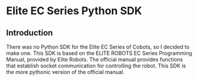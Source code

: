 # Elite EC Series Python SDK

## Introduction
There was no Python SDK for the Elite EC Series of Cobots, so I decided to make one. This SDK is based on the ELITE ROBOTS EC Series Programming Manual, provided by Elite Robots. The official manual provides functions that establish socket communication for controlling the robot. This SDK is the more pythonic version of the official manual.
